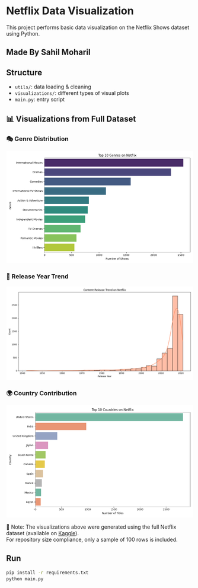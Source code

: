 # Netflix Data Visualization

This project performs basic data visualization on the Netflix Shows dataset using Python.

## Made By Sahil Moharil

## Structure
- `utils/`: data loading & cleaning
- `visualizations/`: different types of visual plots
- `main.py`: entry script

## 📊 Visualizations from Full Dataset

### 🎭 Genre Distribution
![Genre Distribution](https://raw.githubusercontent.com/Sahil-Moharil/netflix-data-visualization/main/screenshots/full_genre_distribution.png)

### 📅 Release Year Trend
![Release Year](https://raw.githubusercontent.com/Sahil-Moharil/netflix-data-visualization/main/screenshots/full_release_trend.png)

### 🌍 Country Contribution
![Country Distribution](https://raw.githubusercontent.com/Sahil-Moharil/netflix-data-visualization/main/screenshots/full_country_distribution.png)

📌 Note: The visualizations above were generated using the full Netflix dataset (available on [Kaggle](https://www.kaggle.com/datasets/shivamb/netflix-shows)).  
For repository size compliance, only a sample of 100 rows is included.

## Run

```bash
pip install -r requirements.txt
python main.py

